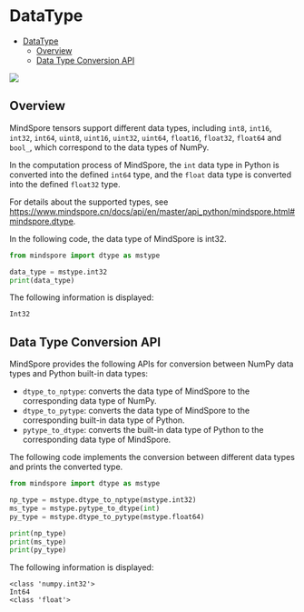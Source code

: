 ﻿# DataType

<!-- TOC -->

- [DataType](#dtype)
    - [Overview](#overview)
    - [Data Type Conversion API](#data-type-conversion-api)

<!-- /TOC -->

<a href="https://gitee.com/mindspore/docs/blob/master/docs/mindspore/programming_guide/source_en/dtype.md" target="_blank"><img src="https://gitee.com/mindspore/docs/raw/master/resource/_static/logo_source_en.png"></a>

## Overview

MindSpore tensors support different data types, including `int8`, `int16`, `int32`, `int64`, `uint8`, `uint16`, `uint32`, `uint64`, `float16`, `float32`, `float64` and `bool_`, which correspond to the data types of NumPy.

In the computation process of MindSpore, the `int` data type in Python is converted into the defined `int64` type, and the `float` data type is converted into the defined `float32` type.

For details about the supported types, see <https://www.mindspore.cn/docs/api/en/master/api_python/mindspore.html#mindspore.dtype>.

In the following code, the data type of MindSpore is int32.

```python
from mindspore import dtype as mstype

data_type = mstype.int32
print(data_type)
```

The following information is displayed:

```text
Int32
```

## Data Type Conversion API

MindSpore provides the following APIs for conversion between NumPy data types and Python built-in data types:

- `dtype_to_nptype`: converts the data type of MindSpore to the corresponding data type of NumPy.
- `dtype_to_pytype`: converts the data type of MindSpore to the corresponding built-in data type of Python.
- `pytype_to_dtype`: converts the built-in data type of Python to the corresponding data type of MindSpore.

The following code implements the conversion between different data types and prints the converted type.

```python
from mindspore import dtype as mstype

np_type = mstype.dtype_to_nptype(mstype.int32)
ms_type = mstype.pytype_to_dtype(int)
py_type = mstype.dtype_to_pytype(mstype.float64)

print(np_type)
print(ms_type)
print(py_type)
```

The following information is displayed:

```text
<class 'numpy.int32'>
Int64
<class 'float'>
```
